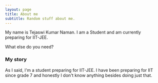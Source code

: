 ```yaml
---
layout: page
title: About me
subtitle: Random stuff about me.
---
```


My name is Tejaswi Kumar Naman. I am a Student and am currently preparing for IIT-JEE.

What else do you need?

### My story

As I said, I'm a student preparing for IIT-JEE. I have been preparing for IIT since grade 7 and honestly I don't know
anything besides doing just that.

